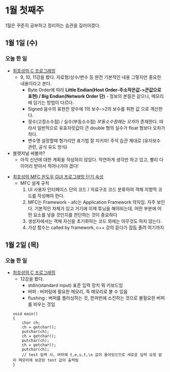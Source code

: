 # 1월 첫째주
1월은 꾸준히 공부하고 정리하는 습관을 길러야겠다.

## 1월 1일 (수)
### 오늘 한 일
- [최호성의 C 프로그래밍](https://www.youtube.com/watch?v=j4x7qNzEMjM&list=PLXvgR_grOs1BiznAEkzQdA9tlcA06qx75&index=11) 
  - 9, 10, 11강을 봤다. 자료형/상수/변수 등 완전 기본적인 내용 그렇지만 중요한 내용이라고 본다.
    - Byte Order에 따라 **Little Endian(Host Order-주소작은값->큰값으로 표현) / Big Endian(Network Order 단)** - 정보의 본질은 같으나, 메모리에 담기는 방법이 다르다. 
    - Signed 음수의 표현은 양수에 1의 보수->2의 보수를 취한 값 으로 계산한다.
    - 정수(고정소수점) / 실수(부동소수점) *부동소수점에는 오차*가 존재한다. 따라서 일반적으로 유효자릿값이 큰 double 형의 실수가 float 형보다 오차가 작다.
    - 변수명 설정할때 헝가리안 표기법 잘 지키자! 주석 습관 제대로 (유지보수 관련, 공식 유도 방식)
- 블랫저널 써볼까?
  - 아직 신년에 대한 계획을 작성하지 않았다. 막연하게 생각만 하고 있고, 빨리 다이어리 받아서 적어나가야 겠다!
+ [최호성의 MFC 윈도우 GUI 프로그래밍 단기 속성](https://www.youtube.com/watch?v=VPt69tFR4ww&list=PLXvgR_grOs1BEwuPXc0L7qm_11DeApwKJ&index=2&t=367s)
  + MFC 설계 규칙
    1. UI 사용자 인터페이스 단의 코드 / 자료구조 코드 분류하여 객체 지향적 코드를 작성해야 한다.
    2. MFC는 Framework - afc는 Application Framework 약자임. 자주 보인다. 기본적인 차체가 있고 거기에 이제 튜닝을 해야되는데, 어떤 부분에 어떤 요소를 넣을 것인지를 판단하는 것이 중요하다  
    3. 생성자에서는 객체 자신을 초기화하는 코드 외에는 아무것도 하지 않는다.
    4. 가상 함수는 called by framework, c++ 강의 듣다가 잠듬 졸려 여기까지
    
## 1월 2일 (목)
### 오늘 한 일
 - [최호성의 C 프로그래밍](https://www.youtube.com/watch?v=OX7nWwFTPnM&list=PLXvgR_grOs1BiznAEkzQdA9tlcA06qx75&index=12) 
   - 12강을 봤다.
     - stdin(standard input) 표준 입력 장치 뭐 키보드임
     - 버퍼 : 버퍼링에 필요한 메모리, 즉 메모리로 볼 수 있음
     - flushing : 버퍼를 플러싱하는 것, 한꺼번에 소진하는 것으로 불필요한 버퍼를 비우는 것임  
    ```(.C)
    void main()
    {
        char ch;
        ch = getchar();
        putchar(ch);
        ch = getchar();
        putchar(ch);
        ch = getchar();
        putchar(ch);
        // test 입력 시, 버퍼에 t,e,s,t,\n 값이 들어있으므로 새로운 입력 요청 없이 메모리에 보관된 test 값이 출력됨
    }
    ```
